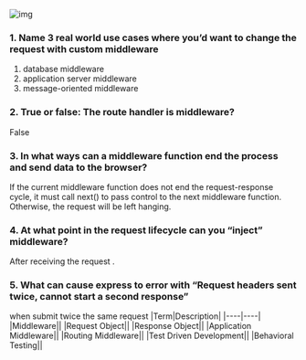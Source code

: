 ![img](https://upload.wikimedia.org/wikipedia/commons/thumb/2/20/Middleware_Schema.svg/220px-Middleware_Schema.svg.png)

### 1. Name 3 real world use cases where you’d want to change the request with custom middleware
  1. database middleware 
  2. application server middleware
  3. message-oriented middleware
### 2. True or false: The route handler is middleware?
   False
### 3. In what ways can a middleware function end the process and send data to the browser?
   If the current middleware function does not end the request-response cycle, it must call next() to pass control to the next middleware function. Otherwise, the request will be left hanging.
### 4. At what point in the request lifecycle can you “inject” middleware?
   After receiving the request .
### 5. What can cause express to error with “Request headers sent twice, cannot start a second response”
   when submit twice the same request
|Term|Description|
|----|----|
|Middleware||
|Request Object||
|Response Object||
|Application Middleware||
|Routing Middleware||
|Test Driven Development||
|Behavioral Testing||
